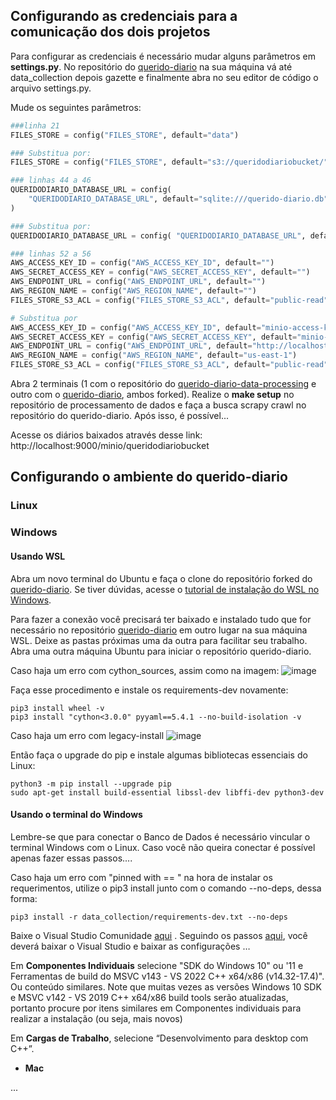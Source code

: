 ## Configurando as credenciais para a comunicação dos dois projetos

Para configurar as credenciais é necessário mudar alguns parâmetros em **settings.py**. No repositório do [querido-diario]() na sua máquina vá até data_collection depois gazette e finalmente abra no seu editor de código o arquivo settings.py.

Mude os seguintes parâmetros:

~~~Python
###linha 21
FILES_STORE = config("FILES_STORE", default="data")

### Substitua por:
FILES_STORE = config("FILES_STORE", default="s3://queridodiariobucket/")

### linhas 44 a 46
QUERIDODIARIO_DATABASE_URL = config(
    "QUERIDODIARIO_DATABASE_URL", default="sqlite:///querido-diario.db"
)

### Substitua por:
QUERIDODIARIO_DATABASE_URL = config( "QUERIDODIARIO_DATABASE_URL", default="postgresql://queridodiario:queridodiario@127.0.0.1:5432/queridodiariodb" )

### linhas 52 a 56
AWS_ACCESS_KEY_ID = config("AWS_ACCESS_KEY_ID", default="")
AWS_SECRET_ACCESS_KEY = config("AWS_SECRET_ACCESS_KEY", default="")
AWS_ENDPOINT_URL = config("AWS_ENDPOINT_URL", default="")
AWS_REGION_NAME = config("AWS_REGION_NAME", default="")
FILES_STORE_S3_ACL = config("FILES_STORE_S3_ACL", default="public-read")

# Substitua por
AWS_ACCESS_KEY_ID = config("AWS_ACCESS_KEY_ID", default="minio-access-key")
AWS_SECRET_ACCESS_KEY = config("AWS_SECRET_ACCESS_KEY", default="minio-secret-key")
AWS_ENDPOINT_URL = config("AWS_ENDPOINT_URL", default="http://localhost:9000/")
AWS_REGION_NAME = config("AWS_REGION_NAME", default="us-east-1")
FILES_STORE_S3_ACL = config("FILES_STORE_S3_ACL", default="public-read")
~~~

Abra 2 terminais (1 com o repositório do [querido-diario-data-processing]() e outro com o [querido-diario](), ambos forked). Realize o **make setup** no repositório de processamento de dados e faça a busca scrapy crawl no repositório do querido-diario. Após isso, é possível...

Acesse os diários baixados através desse link: http://localhost:9000/minio/queridodiariobucket

## Configurando o ambiente do querido-diario

### Linux


### Windows

#### Usando WSL

Abra um novo terminal do Ubuntu e faça o clone do repositório forked do [querido-diario](https://github.com/okfn-brasil/querido-diario). Se tiver dúvidas, acesse o [tutorial de instalação do WSL no Windows](https://github.com/Luisa-Coelho/qd-data-processing/blob/readme_update/wsl_windows.md).

Para fazer a conexão você precisará ter baixado e instalado tudo que for necessário no repositório [querido-diario](https://github.com/okfn-brasil/querido-diario) em outro lugar na sua máquina WSL. Deixe as pastas próximas uma da outra para facilitar seu trabalho. Abra uma outra máquina Ubuntu para iniciar o repositório querido-diario.

Caso haja um erro com cython_sources, assim como na imagem:
![image](https://github.com/Luisa-Coelho/qd-data-processing/assets/87907716/57afdb93-26cd-4ddc-be43-53cd4fd60365)

Faça esse procedimento e instale os requirements-dev novamente:
~~~Linux
pip3 install wheel -v
pip3 install "cython<3.0.0" pyyaml==5.4.1 --no-build-isolation -v
~~~

Caso haja um erro com legacy-install
![image](https://github.com/Luisa-Coelho/qd-data-processing/assets/87907716/2040db6a-0d47-404f-aa98-2d2204a6ff4c)

Então faça o upgrade do pip e instale algumas bibliotecas essenciais do Linux:
~~~Linux
python3 -m pip install --upgrade pip
sudo apt-get install build-essential libssl-dev libffi-dev python3-dev
~~~

#### Usando o terminal do Windows

Lembre-se que para conectar o Banco de Dados é necessário vincular o terminal Windows com o Linux. Caso você não queira conectar é possível apenas fazer essas passos....

Caso haja um erro com "pinned with == "  na hora de instalar os requerimentos, utilize o pip3 install junto com o comando --no-deps, dessa forma:

~~~Linux
pip3 install -r data_collection/requirements-dev.txt --no-deps
~~~ 

Baixe o Visual Studio Comunidade [aqui](https://visualstudio.microsoft.com/pt-br/downloads/) . Seguindo os passos [aqui](https://github.com/okfn-brasil/querido-diario/blob/main/docs/CONTRIBUTING.md#em-linux), você deverá baixar o Visual Studio e baixar as configurações … 

Em **Componentes Individuais** selecione "SDK do Windows 10" ou '11 e Ferramentas de build do MSVC v143 - VS 2022 C++ x64/x86 (v14.32-17.4)". Ou conteúdo similares. Note que muitas vezes as versões Windows 10 SDK e MSVC v142 - VS 2019 C++ x64/x86 build tools serão atualizadas, portanto procure por itens similares em Componentes individuais para realizar a instalação (ou seja, mais novos)

Em **Cargas de Trabalho**, selecione “Desenvolvimento para desktop com C++”.

- **Mac**

...
